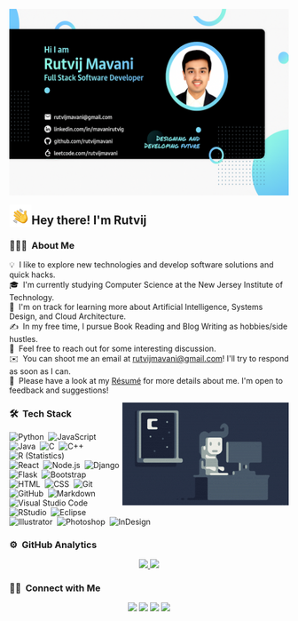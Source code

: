 ![Rutvij Mavani Banner](https://raw.githubusercontent.com/rutvijmavani/rutvijmavani/main/assets/github_banner.png)

<img alt="Night Coding" src="./assets/Hand%20Wave.gif" width='40' align="left"/><h2>Hey there! I'm Rutvij</h2>

<!-- ## 👋 &nbsp;Hey there! I'm Rutvij -->

### 👨🏻‍💻 &nbsp;About Me

💡 &nbsp;I like to explore new technologies and develop software solutions and quick hacks.\
🎓 &nbsp;I'm currently studying Computer Science at the New Jersey Institute of Technology.\
🌱 &nbsp;I'm on track for learning more about Artificial Intelligence, Systems Design, and Cloud Architecture.\
✍️ &nbsp;In my free time, I pursue Book Reading and Blog Writing as hobbies/side hustles.\
💬 &nbsp;Feel free to reach out for some interesting discussion.\
✉️ &nbsp;You can shoot me an email at rutvijmavani@gmail.com! I'll try to respond as soon as I can.\
📄 &nbsp;Please have a look at my [Résumé](https://www.adityavsingh.com/resume.html) for more details about me. I'm open to feedback and suggestions!

<img alt="Night Coding" src="https://raw.githubusercontent.com/rutvijmavani/rutvijmavani/main/assets/Night-Coding.gif" align="right"/>

### 🛠 &nbsp;Tech Stack

![Python](https://img.shields.io/badge/-Python-05122A?style=flat&logo=python)&nbsp;
![JavaScript](https://img.shields.io/badge/-JavaScript-05122A?style=flat&logo=javascript)&nbsp;
![Java](https://img.shields.io/badge/-Java-05122A?style=flat&logo=Java&logoColor=FFA518)&nbsp;
![C](https://img.shields.io/badge/-C-05122A?style=flat&logo=C&logoColor=A8B9CC)&nbsp;
![C++](https://img.shields.io/badge/-C++-05122A?style=flat&logo=C%2B%2B&logoColor=00599C)&nbsp;
![R (Statistics)](https://img.shields.io/badge/-R-05122A?style=flat&logo=R&logoColor=276DC3)\
![React](https://img.shields.io/badge/-React-05122A?style=flat&logo=react)&nbsp;
![Node.js](https://img.shields.io/badge/-Node.js-05122A?style=flat&logo=node.js)&nbsp;
![Django](https://img.shields.io/badge/-Django-05122A?style=flat&logo=django&logoColor=092E20)&nbsp;
![Flask](https://img.shields.io/badge/-Flask-05122A?style=flat&logo=flask)&nbsp;
![Bootstrap](https://img.shields.io/badge/-Bootstrap-05122A?style=flat&logo=bootstrap&logoColor=563D7C)\
![HTML](https://img.shields.io/badge/-HTML-05122A?style=flat&logo=HTML5)&nbsp;
![CSS](https://img.shields.io/badge/-CSS-05122A?style=flat&logo=CSS3&logoColor=1572B6)&nbsp;
![Git](https://img.shields.io/badge/-Git-05122A?style=flat&logo=git)&nbsp;
![GitHub](https://img.shields.io/badge/-GitHub-05122A?style=flat&logo=github)&nbsp;
![Markdown](https://img.shields.io/badge/-Markdown-05122A?style=flat&logo=markdown)\
![Visual Studio Code](https://img.shields.io/badge/-Visual%20Studio%20Code-05122A?style=flat&logo=visual-studio-code&logoColor=007ACC)&nbsp;
![RStudio](https://img.shields.io/badge/-RStudio-05122A?style=flat&logo=rstudio)&nbsp;
![Eclipse](https://img.shields.io/badge/-Eclipse-05122A?style=flat&logo=eclipse-ide&logoColor=2C2255)\
![Illustrator](https://img.shields.io/badge/-Illustrator-05122A?style=flat&logo=adobe-illustrator)&nbsp;
![Photoshop](https://img.shields.io/badge/-Photoshop-05122A?style=flat&logo=adobe-photoshop)&nbsp;
![InDesign](https://img.shields.io/badge/-InDesign-05122A?style=flat&logo=adobe-indesign)

### ⚙️ &nbsp;GitHub Analytics

<p align="center">
<a href="https://github.com/rutvijmavani">
  <img height="180em" src="https://github-readme-stats-eight-theta.vercel.app/api?username=rutvijmavani&show_icons=true&theme=algolia&include_all_commits=true&count_private=true"/>
  <img height="180em" src="https://github-readme-stats-eight-theta.vercel.app/api/top-langs/?username=rutvijmavani&layout=compact&langs_count=8&theme=algolia"/>
</a>
</p>

### 🤝🏻 &nbsp;Connect with Me

<p align="center">
<!--<a href="https://www.adityavsingh.com"><img src="https://img.shields.io/badge/-adityavsingh.com-3423A6?style=flat&logo=Google-Chrome&logoColor=white"/></a> -->
<a href="https://linkedin.com/in/mavanirutvij"><img src="https://img.shields.io/badge/-Rutvij%20Mavani-0077B5?style=flat&logo=linkedin&logoColor=white"/></a>
<a href="mailto:rutvijmavani@gmail.com"><img src="https://img.shields.io/badge/-rutvijmavani@gmail.com-D14836?style=flat&logo=Gmail&logoColor=white"/></a>
<a href="https://instagram.com/ruts_mavani"><img src="https://img.shields.io/badge/-@ruts__mavani-E4405F?style=flat&logo=Instagram&logoColor=white"/></a>
<a href="https://facebook.com/rutvij.mavani"><img src="https://img.shields.io/badge/-@rutvij.mavani-1877F2?style=flat&logo=Facebook&logoColor=white"/></a>
<!--<a href="https://www.pinterest.ca/AVS1508"><img src="https://img.shields.io/badge/-@AVS1508-BD081C?style=flat&logo=Pinterest&logoColor=white"/></a>
<a href="https://www.behance.net/AVS1508"><img src="https://img.shields.io/badge/-@AVS1508-1769FF?style=flat&logo=Behance&logoColor=white"/></a>
</p>-->
